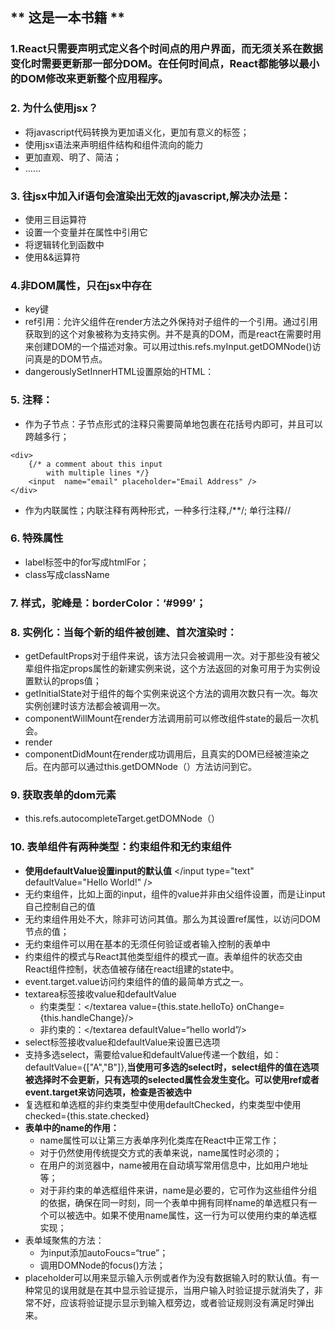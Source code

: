 ** 这是一本书籍 **
------------------------

### 1.React只需要声明式定义各个时间点的用户界面，而无须关系在数据变化时需要更新那一部分DOM。在任何时间点，React都能够以最小的DOM修改来更新整个应用程序。
### 2. 为什么使用jsx？
+ 将javascript代码转换为更加语义化，更加有意义的标签；
+ 使用jsx语法来声明组件结构和组件流向的能力
+ 更加直观、明了、简洁；
+ ……

### 3. 往jsx中加入if语句会渲染出无效的javascript,解决办法是：
+ 使用三目运算符
+ 设置一个变量并在属性中引用它
+ 将逻辑转化到函数中
+ 使用&&运算符
### 4.非DOM属性，只在jsx中存在
+ key键
+ ref引用：允许父组件在render方法之外保持对子组件的一个引用。通过引用获取到的这个对象被称为支持实例。并不是真的DOM，而是react在需要时用来创建DOM的一个描述对象。可以用过this.refs.myInput.getDOMNode()访问真是的DOM节点。
+ dangerouslySetInnerHTML设置原始的HTML：

### 5. 注释：
+ 作为子节点：子节点形式的注释只需要简单地包裹在花括号内即可，并且可以跨越多行；  
> 
    <div>
		{/* a comment about this input  
			with multiple lines */}
		<input  name="email" placeholder="Email Address" />
	</div>

+ 作为内联属性；内联注释有两种形式，一种多行注释,/**/; 单行注释//

### 6. 特殊属性
+ label标签中的for写成htmlFor；
+ class写成className

### 7. 样式，驼峰是：borderColor：‘#999’；
### 8. 实例化：当每个新的组件被创建、首次渲染时：
+ getDefaultProps对于组件来说，该方法只会被调用一次。对于那些没有被父辈组件指定props属性的新建实例来说，这个方法返回的对象可用于为实例设置默认的props值；
+ getInitialState对于组件的每个实例来说这个方法的调用次数只有一次。每次实例创建时该方法都会被调用一次。
+ componentWillMount在render方法调用前可以修改组件state的最后一次机会。
+ render
+ componentDidMount在render成功调用后，且真实的DOM已经被渲染之后。在内部可以通过this.getDOMNode（）方法访问到它。


### 9. 获取表单的dom元素
+ this.refs.autocompleteTarget.getDOMNode（）

### 10. 表单组件有两种类型：约束组件和无约束组件
+ **使用defaultValue设置input的默认值**
</input type="text" defaultValue="Hello World!" />
+ 无约束组件，比如上面的input，组件的value并非由父组件设置，而是让input自己控制自己的值
+ 无约束组件用处不大，除非可访问其值。那么为其设置ref属性，以访问DOM节点的值；
+ 无约束组件可以用在基本的无须任何验证或者输入控制的表单中
+ 约束组件的模式与React其他类型组件的模式一直。表单组件的状态交由React组件控制，状态值被存储在react组建的state中。
+ event.target.value访问约束组件的值的最简单方式之一。
+ textarea标签接收value和defaultValue
  + 约束类型：</textarea value={this.state.helloTo} onChange={this.handleChange}/>
  + 非约束的：</textarea defaultValue=“hello world”/>
+ select标签接收value和defaultValue来设置已选项
+ 支持多选select，需要给value和defaultValue传递一个数组，如：defaultValue={["A","B"]},**当使用可多选的select时，select组件的值在选项被选择时不会更新，只有选项的selected属性会发生变化。可以使用ref或者event.target来访问选项，检查是否被选中**
+ 复选框和单选框的非约束类型中使用defaultChecked，约束类型中使用checked={this.state.checked}
+ **表单中的name的作用：**
  + name属性可以让第三方表单序列化类库在React中正常工作；
  + 对于仍然使用传统提交方式的表单来说，name属性时必须的；
  + 在用户的浏览器中，name被用在自动填写常用信息中，比如用户地址等；
  + 对于非约束的单选框组件来讲，name是必要的，它可作为这些组件分组的依据，确保在同一时刻，同一个表单中拥有同样name的单选框只有一个可以被选中。如果不使用name属性，这一行为可以使用约束的单选框实现；
+ 表单域聚焦的方法：
  + 为input添加autoFoucs=“true”；
  + 调用DOMNode的focus()方法；
+ placeholder可以用来显示输入示例或者作为没有数据输入时的默认值。有一种常见的误用就是在其中显示验证提示，当用户输入时验证提示就消失了，非常不好，应该将验证提示显示到输入框旁边，或者验证规则没有满足时弹出来。